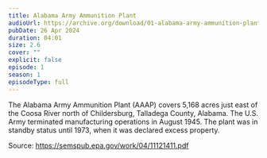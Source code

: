 ```yaml
---
title: Alabama Army Ammunition Plant
audioUrl: https://archive.org/download/01-alabama-army-ammunition-plant/01-AlabamaArmyAmmunitionPlant.mp3
pubDate: 26 Apr 2024
duration: 04:01
size: 2.6
cover: ""
explicit: false
episode: 1
season: 1
episodeType: full
---
```

The Alabama Army Ammunition Plant (AAAP) covers 5,168 acres just east of the Coosa River north of Childersburg, Talladega County, Alabama. The U.S. Army terminated manufacturing operations in August 1945. The plant was in standby status until 1973, when it was declared excess property.

Source: <https://semspub.epa.gov/work/04/11121411.pdf>